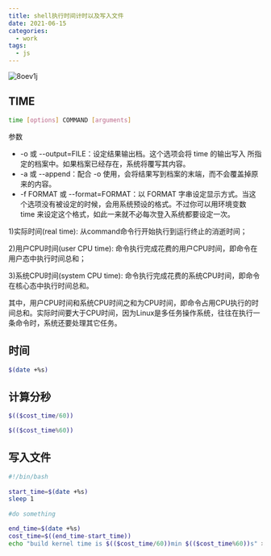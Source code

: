 ```yaml
---
title: shell执行时间计时以及写入文件
date: 2021-06-15
categories:
  - work
tags:
  - js
---
```



![8oev1j](https://fastly.jsdelivr.net/gh/qbmzc/images/md/wallhaven-8oev1j.jpg)

<!-- more -->

## TIME

```bash
time [options] COMMAND [arguments]
```

参数

* -o 或 --output=FILE：设定结果输出档。这个选项会将 time 的输出写入 所指定的档案中。如果档案已经存在，系统将覆写其内容。
* -a 或 --append：配合 -o 使用，会将结果写到档案的末端，而不会覆盖掉原来的内容。
* -f FORMAT 或 --format=FORMAT：以 FORMAT 字串设定显示方式。当这个选项没有被设定的时候，会用系统预设的格式。不过你可以用环境变数 time 来设定这个格式，如此一来就不必每次登入系统都要设定一次。

1)实际时间(real time): 从command命令行开始执行到运行终止的消逝时间；

2)用户CPU时间(user CPU time): 命令执行完成花费的用户CPU时间，即命令在用户态中执行时间总和；

3)系统CPU时间(system CPU time): 命令执行完成花费的系统CPU时间，即命令在核心态中执行时间总和。

其中，用户CPU时间和系统CPU时间之和为CPU时间，即命令占用CPU执行的时间总和。实际时间要大于CPU时间，因为Linux是多任务操作系统，往往在执行一条命令时，系统还要处理其它任务。

## 时间

```bash
$(date +%s)
```

## 计算分秒

```bash
$(($cost_time/60))

$(($cost_time%60))
```

## 写入文件

```bash
#!/bin/bash
 
start_time=$(date +%s)
sleep 1
 
#do something

end_time=$(date +%s)
cost_time=$((end_time-start_time))
echo "build kernel time is $(($cost_time/60))min $(($cost_time%60))s" > result.txt
```
